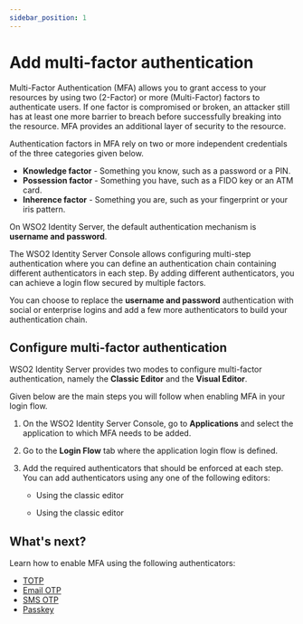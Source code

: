 ```yaml
---
sidebar_position: 1
---
```


# Add multi-factor authentication

Multi-Factor Authentication (MFA) allows you to grant access to your resources by using two (2-Factor) or more (Multi-Factor) factors to authenticate users. If one factor is compromised or broken, an attacker still has at least one more barrier to breach before successfully breaking into the resource. MFA provides an additional layer of security to the resource.

Authentication factors in MFA rely on two or more independent credentials of the three categories given below.

- **Knowledge factor**  - Something you know, such as a password or a PIN.
- **Possession factor** - Something you have, such as a FIDO key or an ATM card.
- **Inherence factor**  - Something you are, such as your fingerprint or your iris pattern.

On WSO2 Identity Server, the default authentication mechanism is **username and password**.

<!-- ![Configuring only username and password authentication]({{base_path}}/assets/img/guides/mfa/one-factor-auth.png) -->

The WSO2 Identity Server Console allows configuring multi-step authentication where you can define an authentication chain containing different authenticators in each step. By adding different authenticators, you can achieve a login flow secured by multiple factors.

<!-- ![Configuring MFA with username and password authentication]({{base_path}}/assets/img/guides/mfa/mfa-config.png) -->

You can choose to replace the **username and password** authentication with social or enterprise logins and add a few more authenticators to build your authentication chain.

## Configure multi-factor authentication

WSO2 Identity Server provides two modes to configure multi-factor authentication, namely the **Classic Editor** and the **Visual Editor**.

Given below are the main steps you will follow when enabling MFA in your login flow.

1. On the WSO2 Identity Server Console, go to **Applications** and select the application to which MFA needs to be added.

2. Go to the **Login Flow** tab where the application login flow is defined.

3. Add the required authenticators that should be enforced at each step. You can add authenticators using any one of the following editors:

    - Using the classic editor

        <!-- ![Configuring MFA in WSO2 Identity Server using the classic editor]({{base_path}}/assets/img/guides/mfa/add-mfa-authenticator.png) -->

    - Using the classic editor

        <!-- ![Configuring MFA in WSO2 Identity Server using the visual editor]({{base_path}}/assets/img/guides/mfa/add-mfa-authenticator-visual-editor.png) -->

## What's next?

Learn how to enable MFA using the following authenticators:

- [TOTP]({{base_path}}/guides/authentication/mfa/add-totp-login/)
- [Email OTP]({{base_path}}/guides/authentication/mfa/add-emailotp-login/)
- [SMS OTP]({{base_path}}/guides/authentication/mfa/add-smsotp-login/)
- [Passkey]({{base_path}}/guides/authentication/mfa/add-passkey-login/)